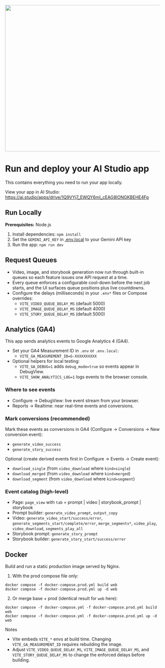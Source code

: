 <div align="center">
<img width="1200" height="475" alt="GHBanner" src="https://github.com/user-attachments/assets/0aa67016-6eaf-458a-adb2-6e31a0763ed6" />
</div>

# Run and deploy your AI Studio app

This contains everything you need to run your app locally.

View your app in AI Studio: https://ai.studio/apps/drive/1Q9VYj7_EWQY6mI_cEAG8lONGKBEHE4Fp

## Run Locally

**Prerequisites:**  Node.js


1. Install dependencies:
   `npm install`
2. Set the `GEMINI_API_KEY` in [.env.local](.env.local) to your Gemini API key
3. Run the app:
   `npm run dev`

## Request Queues

- Video, image, and storybook generation now run through built-in queues so each feature issues one API request at a time.
- Every queue enforces a configurable cool-down before the next job starts, and the UI surfaces queue positions plus live countdowns.
- Configure the delays (milliseconds) in your `.env*` files or Compose overrides:
  - `VITE_VIDEO_QUEUE_DELAY_MS` (default 5000)
  - `VITE_IMAGE_QUEUE_DELAY_MS` (default 4000)
  - `VITE_STORY_QUEUE_DELAY_MS` (default 5000)

## Analytics (GA4)

This app sends analytics events to Google Analytics 4 (GA4).

- Set your GA4 Measurement ID in `.env` or `.env.local`:
  - `VITE_GA_MEASUREMENT_ID=G-XXXXXXXXXX`
- Optional helpers for local testing:
  - `VITE_GA_DEBUG=1` adds `debug_mode=true` so events appear in DebugView.
  - `VITE_SHOW_ANALYTICS_LOG=1` logs events to the browser console.

### Where to see events
- Configure → DebugView: live event stream from your browser.
- Reports → Realtime: near real-time events and conversions.

### Mark conversions (recommended)
Mark these events as conversions in GA4 (Configure → Conversions → New conversion event):
- `generate_video_success`
- `generate_story_success`

Optional (create derived events first in Configure → Events → Create event):
- `download_single` (from `video_download` where `kind=single`)
- `download_merged` (from `video_download` where `kind=merged`)
- `download_segment` (from `video_download` where `kind=segment`)

### Event catalog (high-level)
- Page: `page_view` with `tab` = prompt | video | storybook_prompt | storybook
- Prompt builder: `generate_video_prompt`, `output_copy`
- Video: `generate_video_start/success/error`, `generate_segments_start/complete/error`, `merge_segments*`, `video_play`, `video_download`, `segments_play_all`
- Storybook prompt: `generate_story_prompt`
- Storybook builder: `generate_story_start/success/error`

## Docker

Build and run a static production image served by Nginx.

1) With the prod compose file only:

```
docker compose -f docker-compose.prod.yml build web
docker compose -f docker-compose.prod.yml up -d web
```

2) Or merge base + prod (identical result for `web` here):

```
docker compose -f docker-compose.yml -f docker-compose.prod.yml build web
docker compose -f docker-compose.yml -f docker-compose.prod.yml up -d web
```

Notes
- Vite embeds `VITE_*` envs at build time. Changing `VITE_GA_MEASUREMENT_ID` requires rebuilding the image.
- Adjust `VITE_VIDEO_QUEUE_DELAY_MS`, `VITE_IMAGE_QUEUE_DELAY_MS`, and `VITE_STORY_QUEUE_DELAY_MS` to change the enforced delays before building.
